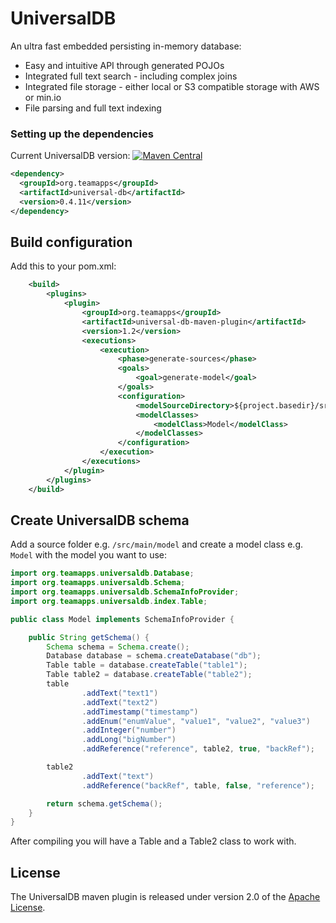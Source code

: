 
# UniversalDB

An ultra fast embedded persisting in-memory database:

* Easy and intuitive API through generated POJOs
* Integrated full text search - including complex joins
* Integrated file storage - either local or S3 compatible storage with AWS or min.io
* File parsing and full text indexing

### Setting up the dependencies

Current UniversalDB version: [![Maven Central](https://maven-badges.herokuapp.com/maven-central/org.teamapps/universal-db/badge.svg)](https://maven-badges.herokuapp.com/maven-central/org.teamapps/universal-db)
```xml
<dependency>
  <groupId>org.teamapps</groupId>
  <artifactId>universal-db</artifactId>
  <version>0.4.11</version>
</dependency>
```

## Build configuration

Add this to your pom.xml:

```xml
    <build>
        <plugins>
            <plugin>
                <groupId>org.teamapps</groupId>
                <artifactId>universal-db-maven-plugin</artifactId>
                <version>1.2</version>
                <executions>
                    <execution>
                        <phase>generate-sources</phase>
                        <goals>
                            <goal>generate-model</goal>
                        </goals>
                        <configuration>
                            <modelSourceDirectory>${project.basedir}/src/main/model</modelSourceDirectory>
                            <modelClasses>
                                <modelClass>Model</modelClass>
                            </modelClasses>
                        </configuration>
                    </execution>
                </executions>
            </plugin>
        </plugins>
    </build>
```

## Create UniversalDB schema 

Add a source folder e.g. `/src/main/model` and create a model class e.g. `Model` with the model you want to use:

```java
import org.teamapps.universaldb.Database;
import org.teamapps.universaldb.Schema;
import org.teamapps.universaldb.SchemaInfoProvider;
import org.teamapps.universaldb.index.Table;

public class Model implements SchemaInfoProvider {

	public String getSchema() {
		Schema schema = Schema.create();
		Database database = schema.createDatabase("db");
		Table table = database.createTable("table1");
		Table table2 = database.createTable("table2");
		table
				.addText("text1")
				.addText("text2")
				.addTimestamp("timestamp")
				.addEnum("enumValue", "value1", "value2", "value3")
				.addInteger("number")
				.addLong("bigNumber")
				.addReference("reference", table2, true, "backRef");

		table2
				.addText("text")
				.addReference("backRef", table, false, "reference");

		return schema.getSchema();
	}
}
```
After compiling you will have a Table and a Table2 class to work with.


## License

The UniversalDB maven plugin is released under version 2.0 of the [Apache License](https://www.apache.org/licenses/LICENSE-2.0).
